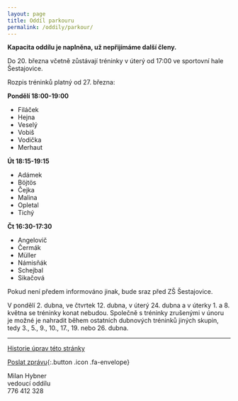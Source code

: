 ```yaml
---
layout: page
title: Oddíl parkouru
permalink: /oddily/parkour/
---
```


**Kapacita oddílu je naplněna, už nepřijímáme další členy.**

Do 20. března včetně zůstávají tréninky v úterý od 17:00 ve sportovní hale Šestajovice.

Rozpis tréninků platný od 27. března:

**Pondělí 18:00-19:00**

* Filáček
* Hejna
* Veselý
* Vobiš
* Vodička
* Merhaut

**Út 18:15-19:15**

* Adámek
* Böjtös 
* Čejka
* Malina
* Opletal
* Tichý

**Čt 16:30-17:30**

* Angelovič
* Čermák
* Müller
* Námisňák
* Schejbal
* Sikačová

Pokud není předem informováno jinak, bude sraz před ZŠ Šestajovice.

V pondělí 2. dubna, ve čtvrtek 12. dubna, v úterý 24. dubna a v úterky 1. a 8. května se tréninky konat nebudou. Společně s tréninky zrušenými v únoru je možné je nahradit během ostatních dubnových tréninků jiných skupin, tedy 3., 5., 9., 10., 17., 19. nebo 26. dubna.

---

<!-- [Chci se přidat]({{ site.baseurl }}/clenstvi/){:.button .special} -->

[Historie úprav této stránky](https://github.com/milanhybner/sokolsestajovice.cz/commits/gh-pages/oddily/parkour)

[Poslat zprávu](#f){:.button .icon .fa-envelope}

Milan Hybner  
vedoucí oddílu  
776 412 328

